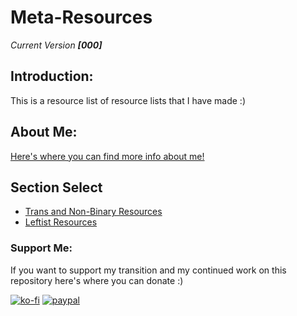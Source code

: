 # Meta-Resources 
*Current Version **[000]***

## Introduction:
This is a resource list of resource lists that I have made :)

## About Me:
[Here's where you can find more info about me!](https://github.com/femm-andro/femm-andro/blob/master/README.md)

## Section Select

* [Trans and Non-Binary Resources](https://github.com/femm-andro/Trans-and-Non-Binary-Resources)
* [Leftist Resources](https://github.com/femm-andro/Leftist-Resources)

### Support Me:
  
If you want to support my transition and my continued work on this repository here's where you can donate :)
 
[![ko-fi](https://www.ko-fi.com/img/githubbutton_sm.svg)](https://ko-fi.com/P5P220ZWX)
[![paypal](https://www.paypalobjects.com/digitalassets/c/website/marketing/apac/C2/logos-buttons/optimize/34_Grey_PayPal_Pill_Button.png)](https://www.paypal.com/cgi-bin/webscr?cmd=_donations&business=EZXKMVF6LSXSQ&item_name=Support+Wynona&currency_code=USD&source=url)
 
